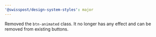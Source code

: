 ```yaml
---
'@swisspost/design-system-styles': major
---
```


Removed the `btn-animated` class. It no longer has any effect and can be removed from existing buttons.
